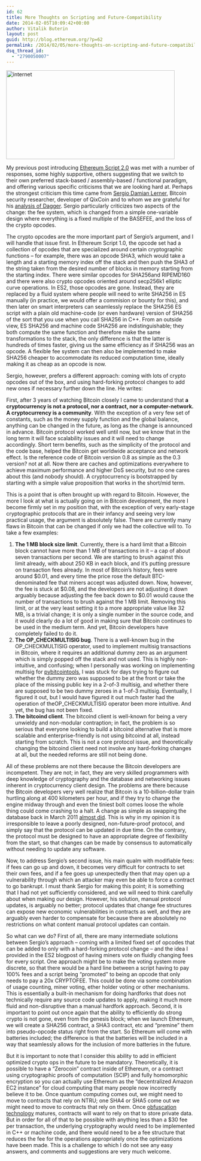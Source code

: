 ```yaml
---
id: 62
title: More Thoughts on Scripting and Future-Compatibility
date: 2014-02-05T10:09:42+00:00
author: Vitalik Buterin
layout: post
guid: http://blog.ethereum.org/?p=62
permalink: /2014/02/05/more-thoughts-on-scripting-and-future-compatibility/
dsq_thread_id:
  - "2790050007"
---
```

<img class="alignnone size-full wp-image-84" src="https://blog.ethereum.org/wp-content/uploads/2013/12/internet.jpg" alt="internet" width="450" height="237" />

My previous post introducing <a href="http://blog.ethereum.org/2014/02/03/introducing-ethereum-script-2-0/">Ethereum Script 2.0</a> was met with a number of responses, some highly supportive, others suggesting that we switch to their own preferred stack-based / assembly-based / functional paradigm, and offering various specific criticisms that we are looking hard at. Perhaps the strongest criticism this time came from <a href="http://bitslog.wordpress.com/2014/02/05/changes-in-ethereum-scripting-language/">Sergio Damian Lerner</a>, Bitcoin security researcher, developer of QixCoin and to whom we are grateful for his <a href="http://bitslog.wordpress.com/2014/01/17/ethereum-dagger-pow-is-flawed/">analysis of Dagger</a>. Sergio particularly criticizes two aspects of the change: the fee system, which is changed from a simple one-variable design where everything is a fixed multiple of the BASEFEE, and the loss of the crypto opcodes.

The crypto opcodes are the more important part of Sergio’s argument, and I will handle that issue first. In Ethereum Script 1.0, the opcode set had a collection of opcodes that are specialized around certain cryptographic functions – for example, there was an opcode SHA3, which would take a length and a starting memory index off the stack and then push the SHA3 of the string taken from the desired number of blocks in memory starting from the starting index. There were similar opcodes for SHA256and RIPEMD160 and there were also crypto opcodes oriented around secp256k1 elliptic curve operations. In ES2, those opcodes are gone. Instead, they are replaced by a fluid system where people will need to write SHA256 in ES manually (in practice, we would offer a commision or bounty for this), and then later on smart interpreters can seamlessly replace the SHA256 ES script with a plain old machine-code (or even hardware) version of SHA256 of the sort that you use when you call SHA256 in C++. From an outside view, ES SHA256 and machine code SHA256 are indistinguishable; they both compute the same function and therefore make the same transformations to the stack, the only difference is that the latter is hundreds of times faster, giving us the same efficiency as if SHA256 was an opcode. A flexible fee system can then also be implemented to make SHA256 cheaper to accommodate its reduced computation time, ideally making it as cheap as an opcode is now.

Sergio, however, prefers a different approach: coming with lots of crypto opcodes out of the box, and using hard-forking protocol changes to add new ones if necessary further down the line. He writes:

First, after 3 years of watching Bitcoin closely I came to understand that <b>a cryptocurrency is not a protocol, nor a contract, nor a computer-network. A cryptocurrency is a community</b>. With the exception of a very few set of constants, such as the money supply function and the global balance, anything can be changed in the future, as long as the change is announced in advance. Bitcoin protocol worked well until now, but we know that in the long term it will face scalability issues and it will need to change accordingly. Short term benefits, such as the simplicity of the protocol and the code base, helped the Bitcoin get worldwide acceptance and network effect. Is the reference code of Bitcoin version 0.8 as simple as the 0.3 version? not at all. Now there are caches and optimizations everywhere to achieve maximum performance and higher DoS security, but no one cares about this (and nobody should). A cryptocurrency is bootstrapped by starting with a simple value proposition that works in the short/mid term.

This is a point that is often brought up with regard to Bitcoin. However, the more I look at what is actually going on in Bitcoin development, the more I become firmly set in my position that, with the exception of very early-stage cryptographic protocols that are in their infancy and seeing very low practical usage, the argument is absolutely false. There are currently many flaws in Bitcoin that can be changed if only we had the collective will to. To take a few examples:
<ol>
	<li><b>The 1 MB block size limit</b>. Currently, there is a hard limit that a Bitcoin block cannot have more than 1 MB of transactions in it – a cap of about seven transactions per second. We are starting to brush against this limit already, with about 250 KB in each block, and it’s putting pressure on transaction fees already. In most of Bitcoin’s history, fees were around $0.01, and every time the price rose the default BTC-denominated fee that miners accept was adjusted down. Now, however, the fee is stuck at $0.08, and the developers are not adjusting it down arguably because adjusting the fee back down to $0.01 would cause the number of transactions to brush against the 1 MB limit. Removing this limit, or at the very least setting it to a more appropriate value like 32 MB, is a trivial change; it is only a single number in the source code, and it would clearly do a lot of good in making sure that Bitcoin continues to be used in the medium term. And yet, Bitcoin developers have completely failed to do it.</li>
	<li><b>The OP_CHECKMULTISIG bug</b>. There is a well-known bug in the OP_CHECKMULTISIG operator, used to implement multisig transactions in Bitcoin, where it requires an additional dummy zero as an argument which is simply popped off the stack and not used. This is highly non-intuitive, and confusing; when I personally was working on implementing multisig for <a href="http://github.com/vbuterin/pybitcointools">pybitcointools</a>, I was stuck for days trying to figure out whether the dummy zero was supposed to be at the front or take the place of the missing public key in a 2-of-3 multisig, and whether there are supposed to be two dummy zeroes in a 1-of-3 multisig. Eventually, I figured it out, but I would have figured it out much faster had the operation of theOP_CHECKMULTISIG operator been more intuitive. And yet, the bug has not been fixed.</li>
	<li><b>The bitcoind client</b>. The bitcoind client is well-known for being a very unwieldy and non-modular contraption; in fact, the problem is so serious that everyone looking to build a bitcoind alternative that is more scalable and enterprise-friendly is not using bitcoind at all, instead starting from scratch. This is not a core protocol issue, and theoretically changing the bitcoind client need not involve any hard-forking changes at all, but the needed reforms are still not being done.</li>
</ol>
All of these problems are not there because the Bitcoin developers are incompetent. They are not; in fact, they are very skilled programmers with deep knowledge of cryptography and the database and networking issues inherent in cryptocurrency client design. The problems are there because the Bitcoin developers very well realize that Bitcoin is a 10-billion-dollar train hurtling along at 400 kilometers per hour, and if they try to change the engine midway through and even the tiniest bolt comes loose the whole thing could come crashing to a halt. A change as simple as swapping the database back in March 2011 <a href="http://bitcoinmagazine.com/3668/bitcoin-network-shaken-by-blockchain-fork/">almost did</a>. This is why in my opinion it is irresponsible to leave a poorly designed, non-future-proof protocol, and simply say that the protocol can be updated in due time. On the contrary, the protocol must be designed to have an appropriate degree of flexibility from the start, so that changes can be made by consensus to automatically without needing to update any software.

Now, to address Sergio’s second issue, his main qualm with modifiable fees: if fees can go up and down, it becomes very difficult for contracts to set their own fees, and if a fee goes up unexpectedly then that may open up a vulnerability through which an attacker may even be able to force a contract to go bankrupt. I must thank Sergio for making this point; it is something that I had not yet sufficiently considered, and we will need to think carefully about when making our design. However, his solution, manual protocol updates, is arguably no better; protocol updates that change fee structures can expose new economic vulnerabilities in contracts as well, and they are arguably even harder to compensate for because there are absolutely no restrictions on what content manual protocol updates can contain.

So what can we do? First of all, there are many intermediate solutions between Sergio’s approach – coming with a limited fixed set of opcodes that can be added to only with a hard-forking protocol change – and the idea I provided in the ES2 blogpost of having miners vote on fluidly changing fees for every script. One approach might be to make the voting system more discrete, so that there would be a hard line between a script having to pay 100% fees and a script being “promoted” to being an opcode that only needs to pay a 20x CRYPTOFEE. This could be done via some combination of usage counting, miner voting, ether holder voting or other mechanisms. This is essentially a built-in mechanism for doing hardforks that does not technically require any source code updates to apply, making it much more fluid and non-disruptive than a manual hardfork approach. Second, it is important to point out once again that the ability to efficiently do strong crypto is not gone, even from the genesis block; when we launch Ethereum, we will create a SHA256 contract, a SHA3 contract, etc and “premine” them into pseudo-opcode status right from the start. So Ethereum will come with batteries included; the difference is that the batteries will be included in a way that seamlessly allows for the inclusion of more batteries in the future.

But it is important to note that I consider this ability to add in efficient optimized crypto ops in the future to be mandatory. Theoretically, it is possible to have a “Zerocoin” contract inside of Ethereum, or a contract using cryptographic proofs of computation (SCIP) and fully homomorphic encryption so you can actually use Ethereum as the “decentralized Amazon EC2 instance” for cloud computing that many people now incorrectly believe it to be. Once quantum computing comes out, we might need to move to contracts that rely on NTRU; one SHA4 or SHA5 come out we might need to move to contracts that rely on them. Once <a href="http://www.wired.com/wiredscience/2014/02/cryptography-breakthrough/">obfuscation technology</a> matures, contracts will want to rely on that to store private data. But in order for all of that to be possible with anything less than a $30 fee per transaction, the underlying cryptography would need to be implemented in C++ or machine code, and there would need to be a fee structure that reduces the fee for the operations appropriately once the optimizations have been made. This is a challenge to which I do not see any easy answers, and comments and suggestions are very much welcome.